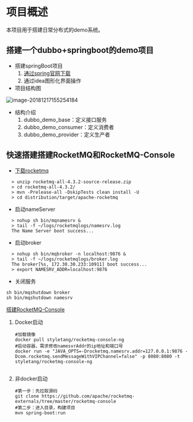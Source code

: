 # 项目概述

本项目用于搭建日常分布式的demo系统。



## 搭建一个dubbo+springboot的demo项目

- 搭建springBoot项目
  1. [通过spring官网下载](https://start.spring.io/)
  2. 通过idea图形化界面操作
- 项目结构图

![image-20181217155254184](https://ws4.sinaimg.cn/large/006tNbRwgy1fy9sn0oq8tj307r028t8p.jpg)

- 结构介绍
  1. dubbo_demo_base：定义接口服务
  2. dubbo_demo_consumer：定义消费者
  3. dubbo_demo_provider：定义生产者

## 快速搭建搭建RocketMQ和RocketMQ-Console

- [下载rocketmq](https://rocketmq.apache.org/)

```shell
  > unzip rocketmq-all-4.3.2-source-release.zip
  > cd rocketmq-all-4.3.2/
  > mvn -Prelease-all -DskipTests clean install -U
  > cd distribution/target/apache-rocketmq
```

- 启动nameServer

```shell
  > nohup sh bin/mqnamesrv &
  > tail -f ~/logs/rocketmqlogs/namesrv.log
  The Name Server boot success...
```

- 启动broker

```shell
  > nohup sh bin/mqbroker -n localhost:9876 &
  > tail -f ~/logs/rocketmqlogs/broker.log 
  The broker[%s, 172.30.30.233:10911] boot success...
  > export NAMESRV_ADDR=localhost:9876
```

- 关闭服务

```shell
sh bin/mqshutdown broker
sh bin/mqshutdown namesrv
```

[搭建RocketMQ-Console](https://github.com/apache/rocketmq-externals/blob/master/rocketmq-console/README.md)

1. Docker启动

   ```shell
   #加载镜像
   docker pull styletang/rocketmq-console-ng
   #启动容器，需求修改namesvrAddr的ip地址和端口号
   docker run -e "JAVA_OPTS=-Drocketmq.namesrv.addr=127.0.0.1:9876 -Dcom.rocketmq.sendMessageWithVIPChannel=false" -p 8080:8080 -t styletang/rocketmq-console-ng
   
   
   ```

2. 非docker启动

   ```shell
   #第一步：先拉取源码
   git clone https://github.com/apache/rocketmq-externals/tree/master/rocketmq-console
   #第二步：进入目录，构建项目
   mvn spring-boot:run
   
   
   ```
